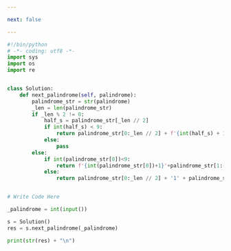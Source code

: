 ```yaml
---

next: false

---
```




<BlogInfo id="1261" title="42.回文数" author="白日梦想猿" pv=0 read_times=0 pre_cost_time="0分42秒" category="leetcode" tag_list="['leetcode']" create_time="2022.03.18 15:19:06" update_time="2022.03.18 15:33:32" />

```python
#!/bin/python
# -*- coding: utf8 -*-
import sys
import os
import re


class Solution:
    def next_palindrome(self, palindrome):
        palindrome_str = str(palindrome)
        _len = len(palindrome_str)
        if _len % 2 != 0:
            half_s = palindrome_str[_len // 2]
            if int(half_s) < 9:
                return palindrome_str[0:_len // 2] + f'{int(half_s) + 1}' + palindrome_str[_len // 2 + 1:]
            else:
                pass
        else:
            if int(palindrome_str[0])<9:
                return f'{int(palindrome_str[0])+1}'+palindrome_str[1:-1]+f'{int(palindrome_str[0])+1}'
            else:
                return palindrome_str[0:_len // 2] + '1' + palindrome_str[_len //2:]


# Write Code Here

_palindrome = int(input())

s = Solution()
res = s.next_palindrome(_palindrome)

print(str(res) + "\n")

```



<ActionBox />
